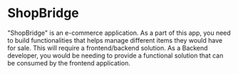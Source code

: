 # ShopBridge
"ShopBridge" is an e-commerce application. As a part of this app, you need to build functionalities that helps manage different items they would have for sale. This will require a frontend/backend  solution. As a Backend developer, you would be needing to provide a functional solution that can be  consumed by the frontend application.
